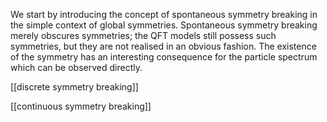 We start by introducing the concept of spontaneous symmetry breaking in the simple context of global symmetries. Spontaneous symmetry breaking merely obscures symmetries; the QFT models still possess such symmetries, but they are not realised in an obvious fashion. The existence of the symmetry has an interesting consequence for the particle spectrum which can be observed directly.

[[discrete symmetry breaking]]

[[continuous symmetry breaking]]